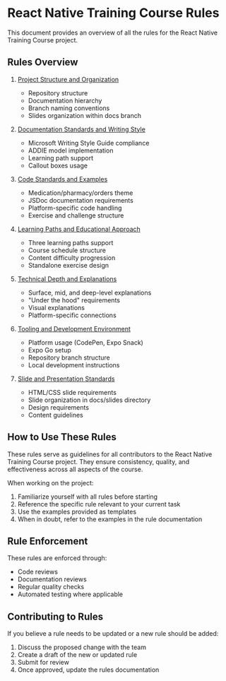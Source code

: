 # React Native Training Course Rules

This document provides an overview of all the rules for the React Native Training Course project.

## Rules Overview

1. [Project Structure and Organization](./project-structure.md)
   - Repository structure
   - Documentation hierarchy
   - Branch naming conventions
   - Slides organization within docs branch

2. [Documentation Standards and Writing Style](./documentation-standards.md)
   - Microsoft Writing Style Guide compliance
   - ADDIE model implementation
   - Learning path support
   - Callout boxes usage

3. [Code Standards and Examples](./code-standards.md)
   - Medication/pharmacy/orders theme
   - JSDoc documentation requirements
   - Platform-specific code handling
   - Exercise and challenge structure

4. [Learning Paths and Educational Approach](./learning-paths.md)
   - Three learning paths support
   - Course schedule structure
   - Content difficulty progression
   - Standalone exercise design

5. [Technical Depth and Explanations](./technical-depth.md)
   - Surface, mid, and deep-level explanations
   - "Under the hood" requirements
   - Visual explanations
   - Platform-specific connections

6. [Tooling and Development Environment](./tooling-environment.md)
   - Platform usage (CodePen, Expo Snack)
   - Expo Go setup
   - Repository branch structure
   - Local development instructions

7. [Slide and Presentation Standards](./slide-standards.md)
   - HTML/CSS slide requirements
   - Slide organization in docs/slides directory
   - Design requirements
   - Content guidelines

## How to Use These Rules

These rules serve as guidelines for all contributors to the React Native Training Course project. They ensure consistency, quality, and effectiveness across all aspects of the course.

When working on the project:

1. Familiarize yourself with all rules before starting
2. Reference the specific rule relevant to your current task
3. Use the examples provided as templates
4. When in doubt, refer to the examples in the rule documentation

## Rule Enforcement

These rules are enforced through:

- Code reviews
- Documentation reviews
- Regular quality checks
- Automated testing where applicable

## Contributing to Rules

If you believe a rule needs to be updated or a new rule should be added:

1. Discuss the proposed change with the team
2. Create a draft of the new or updated rule
3. Submit for review
4. Once approved, update the rules documentation 